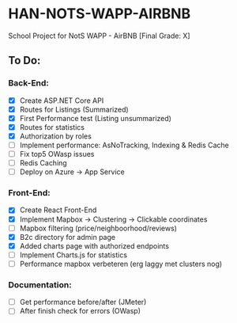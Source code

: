 # HAN-NOTS-WAPP-AIRBNB
School Project for NotS WAPP - AirBNB [Final Grade: X]

## To Do:
### Back-End:
- [x] Create ASP.NET Core API
- [x] Routes for Listings (Summarized)
- [x] First Performance test (Listing unsummarized)
- [x] Routes for statistics
- [x] Authorization by roles
- [ ] Implement performance: AsNoTracking, Indexing & Redis Cache
- [ ] Fix top5 OWasp issues
- [ ] Redis Caching
- [ ] Deploy on Azure -> App Service

### Front-End:
- [x] Create React Front-End
- [x] Implement Mapbox -> Clustering -> Clickable coordinates
- [ ] Mapbox filtering (price/neighboorhood/reviews)
- [x] B2c directory for admin page
- [x] Added charts page with authorized endpoints
- [ ] Implement Charts.js for statistics
- [ ] Performance mapbox verbeteren (erg laggy met clusters nog)

### Documentation:
- [ ] Get performance before/after (JMeter)
- [ ] After finish check for errors (OWasp)
